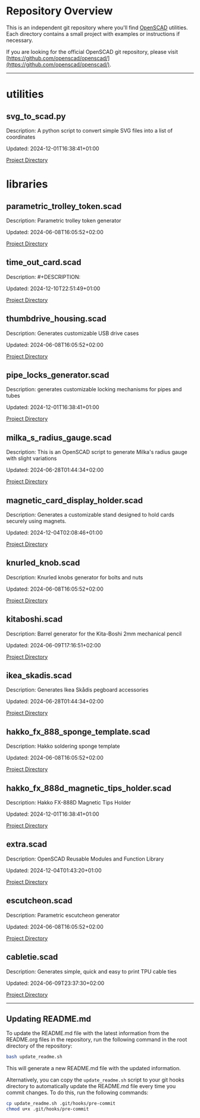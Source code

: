 # Repository Overview

This is an independent git repository where you'll find [OpenSCAD](http://www.openscad.org/) utilities.
Each directory contains a small project with examples or instructions if necessary.

If you are looking for the official OpenSCAD git repository, please visit
[https://github.com/openscad/openscad/](https://github.com/openscad/openscad/).

---

# utilities
## svg_to_scad.py

Description: A python script to convert simple SVG files into a list of coordinates

Updated: 2024-12-01T16:38:41+01:00

[Project Directory](./utilities/svg_to_scad)
# libraries
## parametric_trolley_token.scad

Description: Parametric trolley token generator

Updated: 2024-06-08T16:05:52+02:00

[Project Directory](./libraries/trolley_token)

## time_out_card.scad

Description: #+DESCRIPTION: 

Updated: 2024-12-10T22:51:49+01:00

[Project Directory](./libraries/time_out_cards)

## thumbdrive_housing.scad

Description: Generates customizable USB drive cases

Updated: 2024-06-08T16:05:52+02:00

[Project Directory](./libraries/thumb_drive_housing)

## pipe_locks_generator.scad

Description: generates customizable locking mechanisms for pipes and tubes

Updated: 2024-12-01T16:38:41+01:00

[Project Directory](./libraries/pipe_locks_generator)

## milka_s_radius_gauge.scad

Description: This is an OpenSCAD script to generate Milka's radius gauge with slight variations

Updated: 2024-06-28T01:44:34+02:00

[Project Directory](./libraries/milka_s_radius_gauge)

## magnetic_card_display_holder.scad

Description: Generates a customizable stand designed to hold cards securely using magnets.

Updated: 2024-12-04T02:08:46+01:00

[Project Directory](./libraries/magnetic_card_display_holder)

## knurled_knob.scad

Description: Knurled knobs generator for bolts and nuts

Updated: 2024-06-08T16:05:52+02:00

[Project Directory](./libraries/knurled_knob)

## kitaboshi.scad

Description: Barrel generator for the Kita-Boshi 2mm mechanical pencil

Updated: 2024-06-09T17:16:51+02:00

[Project Directory](./libraries/kitaboshi)

## ikea_skadis.scad

Description: Generates Ikea Skådis pegboard accessories

Updated: 2024-06-28T01:44:34+02:00

[Project Directory](./libraries/ikea_skadis_pegboard_accessories)

## hakko_fx_888_sponge_template.scad

Description: Hakko soldering sponge template

Updated: 2024-06-08T16:05:52+02:00

[Project Directory](./libraries/hakko_fx_888_soldering_sponge_template)

## hakko_fx_888d_magnetic_tips_holder.scad

Description: Hakko FX-888D Magnetic Tips Holder

Updated: 2024-12-01T16:38:41+01:00

[Project Directory](./libraries/hakko_fx_888d_magnetic_tips_holder)

## extra.scad

Description: OpenSCAD Reusable Modules and Function Library

Updated: 2024-12-04T01:43:20+01:00

[Project Directory](./libraries/extra)

## escutcheon.scad

Description: Parametric escutcheon generator

Updated: 2024-06-08T16:05:52+02:00

[Project Directory](./libraries/escutcheon)

## cabletie.scad

Description: Generates simple, quick and easy to print TPU cable ties

Updated: 2024-06-09T23:37:30+02:00

[Project Directory](./libraries/cabletie)

---

## Updating README.md

To update the README.md file with the latest information from the README.org files in the
repository, run the following command in the root directory of the repository:

```bash
bash update_readme.sh
```

This will generate a new README.md file with the updated information.

Alternatively, you can copy the `update_readme.sh` script to your git hooks directory to
automatically update the README.md file every time you commit changes. To do this, run the
following commands:

```bash
cp update_readme.sh .git/hooks/pre-commit
chmod u+x .git/hooks/pre-commit
```


